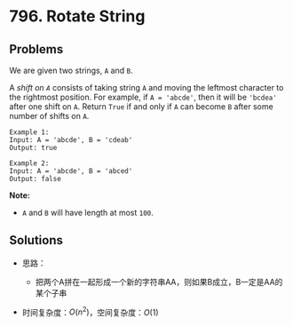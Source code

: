 # 796. Rotate String

## Problems

We are given two strings, `A` and `B`.

A *shift on `A`* consists of taking string `A` and moving the leftmost character to the rightmost position. For example, if `A = 'abcde'`, then it will be `'bcdea'` after one shift on `A`. Return `True` if and only if `A` can become `B` after some number of shifts on `A`.

```
Example 1:
Input: A = 'abcde', B = 'cdeab'
Output: true

Example 2:
Input: A = 'abcde', B = 'abced'
Output: false
```

**Note:**

- `A` and `B` will have length at most `100`.

## Solutions

- 思路：

  - 把两个A拼在一起形成一个新的字符串AA，则如果B成立，B一定是AA的某个子串

- 时间复杂度：$O(n^2)$，空间复杂度：$O(1)$

  